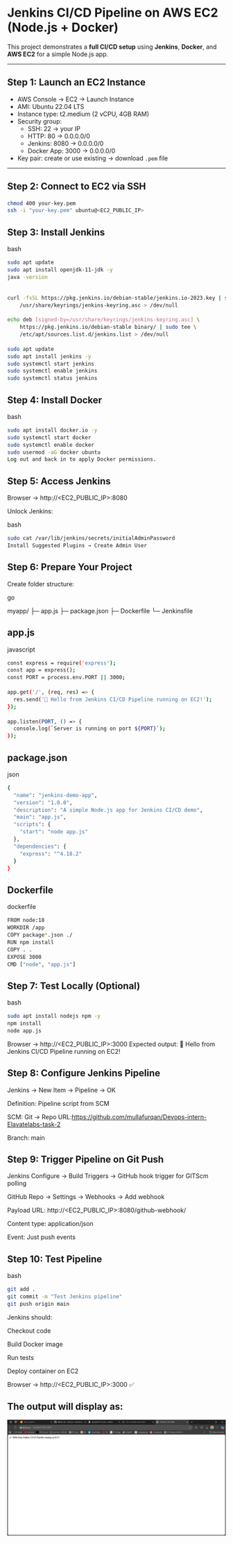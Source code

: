 # Jenkins CI/CD Pipeline on AWS EC2 (Node.js + Docker)

This project demonstrates a **full CI/CD setup** using **Jenkins**, **Docker**, and **AWS EC2** for a simple Node.js app.

---

## Step 1: Launch an EC2 Instance
- AWS Console → EC2 → Launch Instance
- AMI: Ubuntu 22.04 LTS
- Instance type: t2.medium (2 vCPU, 4GB RAM)
- Security group:
  - SSH: 22 → your IP
  - HTTP: 80 → 0.0.0.0/0
  - Jenkins: 8080 → 0.0.0.0/0
  - Docker App: 3000 → 0.0.0.0/0
- Key pair: create or use existing → download `.pem` file

---

## Step 2: Connect to EC2 via SSH
```bash
chmod 400 your-key.pem
ssh -i "your-key.pem" ubuntu@<EC2_PUBLIC_IP>
```
## Step 3: Install Jenkins
bash

```bash
sudo apt update
sudo apt install openjdk-11-jdk -y
java -version
```
```bash

curl -fsSL https://pkg.jenkins.io/debian-stable/jenkins.io-2023.key | sudo tee \
    /usr/share/keyrings/jenkins-keyring.asc > /dev/null

echo deb [signed-by=/usr/share/keyrings/jenkins-keyring.asc] \
    https://pkg.jenkins.io/debian-stable binary/ | sudo tee \
    /etc/apt/sources.list.d/jenkins.list > /dev/null

sudo apt update
sudo apt install jenkins -y
sudo systemctl start jenkins
sudo systemctl enable jenkins
sudo systemctl status jenkins
```
## Step 4: Install Docker
bash
```bash
sudo apt install docker.io -y
sudo systemctl start docker
sudo systemctl enable docker
sudo usermod -aG docker ubuntu
Log out and back in to apply Docker permissions.
```
## Step 5: Access Jenkins
Browser → http://<EC2_PUBLIC_IP>:8080

Unlock Jenkins:

bash

```bash
sudo cat /var/lib/jenkins/secrets/initialAdminPassword
Install Suggested Plugins → Create Admin User
```

## Step 6: Prepare Your Project
Create folder structure:

go

myapp/
 ├─ app.js
 ├─ package.json
 ├─ Dockerfile
 └─ Jenkinsfile
## app.js
javascript

```bash
const express = require('express');
const app = express();
const PORT = process.env.PORT || 3000;

app.get('/', (req, res) => {
  res.send('🚀 Hello from Jenkins CI/CD Pipeline running on EC2!');
});

app.listen(PORT, () => {
  console.log(`Server is running on port ${PORT}`);
});
```
## package.json
json

```bash
{
  "name": "jenkins-demo-app",
  "version": "1.0.0",
  "description": "A simple Node.js app for Jenkins CI/CD demo",
  "main": "app.js",
  "scripts": {
    "start": "node app.js"
  },
  "dependencies": {
    "express": "^4.18.2"
  }
}
```
## Dockerfile
dockerfile

```bash
FROM node:18
WORKDIR /app
COPY package*.json ./
RUN npm install
COPY . .
EXPOSE 3000
CMD ["node", "app.js"]
```
## Step 7: Test Locally (Optional)
bash
```bash
sudo apt install nodejs npm -y
npm install
node app.js
```
Browser → http://<EC2_PUBLIC_IP>:3000
Expected output: 🚀 Hello from Jenkins CI/CD Pipeline running on EC2!

## Step 8: Configure Jenkins Pipeline
Jenkins → New Item → Pipeline → OK

Definition: Pipeline script from SCM

SCM: Git → Repo URL:https://github.com/mullafurqan/Devops-intern-Elavatelabs-task-2

Branch: main

## Step 9: Trigger Pipeline on Git Push
Jenkins
Configure → Build Triggers → GitHub hook trigger for GITScm polling

GitHub
Repo → Settings → Webhooks → Add webhook

Payload URL: http://<EC2_PUBLIC_IP>:8080/github-webhook/

Content type: application/json

Event: Just push events

## Step 10: Test Pipeline
bash

```bash
git add .
git commit -m "Test Jenkins pipeline"
git push origin main
```
Jenkins should:

Checkout code

Build Docker image

Run tests

Deploy container on EC2

Browser → http://<EC2_PUBLIC_IP>:3000 ✅
## The output will display as:
![App Output](https://github.com/mullafurqan/Devops-intern-Elavatelabs-task-2/blob/main/Screenshot%20of%20output%20%202025-10-22%20111254.png?raw=true)
